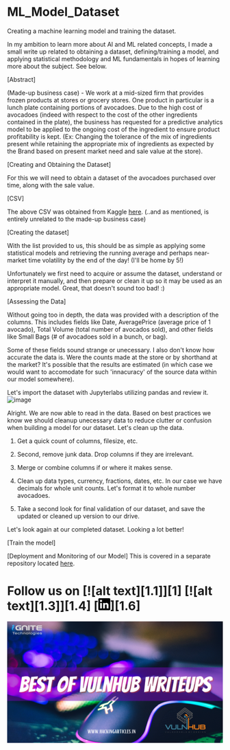 # ML_Model_Dataset
Creating a machine learning model and training the dataset.

In my ambition to learn more about AI and ML related concepts, I made a small write up related to obtaining a dataset, defining/training a model, and applying statistical methodology and ML fundamentals in hopes of learning more about the subject. See below. 

[Abstract]

(Made-up business case) - We work at a mid-sized firm that provides frozen products at stores or grocery stores. One product in particular is a lunch plate containing portions of avocadoes. Due to the high cost of avocadoes (indeed with respect to the cost of the other ingredients contained in the plate), the business has requested for a predictive analytics model to be applied to the ongoing cost of the ingredient to ensure product profitability is kept. (Ex: Changing the tolerance of the mix of ingredients present while retaining the appropriate mix of ingredients as expected by the Brand based on present market need and sale value at the store). 

[Creating and Obtaining the Dataset]

For this we will need to obtain a dataset of the avocadoes purchased over time, along with the sale value.

[CSV]

The above CSV was obtained from Kaggle [here](https://www.kaggle.com/datasets/neuromusic/avocado-prices). (..and as mentioned, is entirely unrelated to the made-up business case)

[Creating the dataset]

With the list provided to us, this should be as simple as applying some statistical models and retrieving the running average and perhaps near-market time volatility by the end of the day! (I'll be home by 5!) 

Unfortunately we first need to acquire or assume the dataset, understand or interpret it manually, and then prepare or clean it up so it may be used as an appropriate model. Great, that doesn't sound too bad! :)

[Assessing the Data]

Without going too in depth, the data was provided with a description of the columns. This includes fields like Date, AveragePrice (average price of 1 avocado), Total Volume (total number of avocados sold), and other fields like Small Bags (# of avocadoes sold in a bunch, or bag).

Some of these fields sound strange or unecessary. I also don't know how accurate the data is. Were the counts made at the store or by shorthand at the market? It's possible that the results are estimated (in which case we would want to accomodate for such 'innacuracy' of the source data within our model somewhere).

Let's import the dataset with Jupyterlabs utilizing pandas and review it.
![image](https://user-images.githubusercontent.com/9099847/235455615-de26b4d0-19b1-49c3-9408-101fdb88bd47.png)

Alright. We are now able to read in the data. Based on best practices we know we should cleanup unecessary data to reduce clutter or confusion when building a model for our dataset. Let's clean up the data. 

1. Get a quick count of columns, filesize, etc.


3. Second, remove junk data. Drop columns if they are irrelevant.


5. Merge or combine columns if or where it makes sense.


7. Clean up data types, currency, fractions, dates, etc. In our case we have decimals for whole unit counts. Let's format it to whole number avocadoes.


9. Take a second look for final validation of our dataset, and save the updated or cleaned up version to our drive.

Let's look again at our completed dataset. Looking a lot better!


[Train the model]


[Deployment and Monitoring of our Model]
This is covered in a separate repository located  [here](https://github.com/endlessparadigm/ML_Model_Deploy).



[1.5]: https://raw.githubusercontent.com/Ignitetechnologies/Windows-Privilege-Escalation/main/linked.png

# Follow us on [![alt text][1.1]][1] [![alt text][1.3]][1.4] [![alt text][1.5]][1.6]

![image](https://github.com/Ignitetechnologies/Vulnhub-CTF-Writeups/blob/master/vulnhub.png?raw=true)

